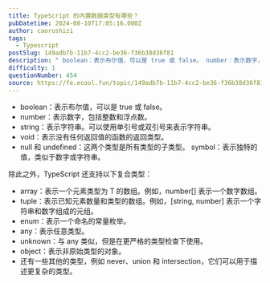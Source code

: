 ```yaml
---
title: TypeScript 的内置数据类型有哪些？
pubDatetime: 2024-08-10T17:05:16.000Z
author: caorushizi
tags:
  - Typescript
postSlug: 149adb7b-11b7-4cc2-be36-f36b38d36f81
description: " boolean：表示布尔值，可以是 true 或 false。 number：表示数字，包括整数和浮点数。 string：表示字符串。可以使用单引号或双引号来表示字符串。 void：表示没有任何返回值的函数的返回类型。 null 和 undefined：这两个类型是所有类型的子类型。 symbol：表示独特的值，类似于数字或字符串。 除此之外，TypeScript 还支持以下复合类型： arra"
difficulty: 1
questionNumber: 454
source: https://fe.ecool.fun/topic/149adb7b-11b7-4cc2-be36-f36b38d36f81
---
```


- boolean：表示布尔值，可以是 true 或 false。
- number：表示数字，包括整数和浮点数。
- string：表示字符串。可以使用单引号或双引号来表示字符串。
- void：表示没有任何返回值的函数的返回类型。
- null 和 undefined：这两个类型是所有类型的子类型。 symbol：表示独特的值，类似于数字或字符串。

除此之外，TypeScript 还支持以下复合类型：

- array：表示一个元素类型为 T 的数组。例如，number[] 表示一个数字数组。
- tuple：表示已知元素数量和类型的数组。例如，[string, number] 表示一个字符串和数字组成的元组。
- enum：表示一个命名的常量枚举。
- any：表示任意类型。
- unknown：与 any 类似，但是在更严格的类型检查下使用。
- object：表示非原始类型的对象。
- 还有一些其他的类型，例如 never、union 和 intersection，它们可以用于描述更复杂的类型。
